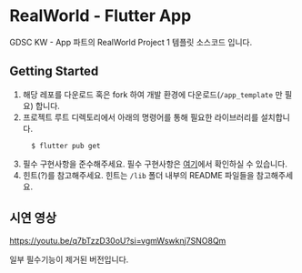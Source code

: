 # RealWorld - Flutter App

GDSC KW - App 파트의 RealWorld Project 1 템플릿 소스코드 입니다.

## Getting Started

1. 해당 레포를 다운로드 혹은 fork 하여 개발 환경에 다운로드(`/app_template` 만 필요) 합니다.
2. 프로젝트 루트 디렉토리에서 아래의 명령어를 통해 필요한 라이브러리를 설치합니다.
   ```
     $ flutter pub get
   ```
3. 필수 구현사항을 준수해주세요.
   필수 구현사항은 [여기](https://github.com/gdsc-kwangwoon/realworld-project)에서 확인하실 수 있습니다.
4. 힌트(?)를 참고해주세요.
   힌트는 `/lib` 폴더 내부의 README 파일들을 참고해주세요.

## 시연 영상

https://youtu.be/q7bTzzD30oU?si=vgmWswknj7SNO8Qm

일부 필수기능이 제거된 버전입니다.
